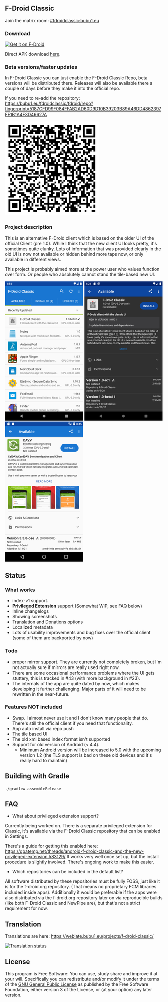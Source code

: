 ## F-Droid Classic

Join the matrix room: [#fdroidclassic:bubu1.eu](https://matrix.to/#/#fdroidclassic:bubu1.eu)

### Download

[<img src="https://fdroid.gitlab.io/artwork/badge/get-it-on.png" alt="Get it on F-Droid" height="80">](https://f-droid.org/packages/eu.bubu1.fdroidclassic)

Direct APK download [here](https://bubu1.eu/fdroidclassic/fdroid/repo/eu.bubu1.fdroidclassic_1106.apk).

### Beta versions/faster updates
In F-Droid Classic you can just enable the F-Droid Classic Repo, beta versions will be distributed there.
Releases will also be available there a couple of days before they make it into the official repo.

If you need to re-add the repository: https://bubu1.eu/fdroidclassic/fdroid/repo?fingerprint=5187CFD99F084FFAB2AD60D9D10B39203B89A46DD4862397FE1B1A4F3D46627A

<img src="screenshots/repo-qr.png" width="300">

### Project description

This is an alternative F-Droid client which is based on the older UI of the official Client (pre 1.0).
While I think that the new client UI looks pretty, it's sometimes quite clunky.
Lots of information that was provided clearly in the old UI is now not available or hidden behind more taps now, or only available in different views.

This project is probably aimed more at the power user who values function over form. Or people who absolutely cannot stand the tile-based new UI.

<img src="metadata/en-US/images/phoneScreenshots/1.png" width="250">
<img src="metadata/en-US/images/phoneScreenshots/2.png" width="250">
<img src="metadata/en-US/images/phoneScreenshots/3.png" width="250">

## Status

### What works

* index-v1 support.
* **Privileged Extension** support (Somewhat WiP, see FAQ below)
* Inline changelogs
* Showing screenshots
* Translation and Donations options
* Localized metadata
* Lots of usability improvements and bug fixes over the official client (some of them are backported by now)

### Todo

* proper mirror support. They are currently not completely broken, but I'm not actually sure if mirrors are really used right now.
* There are some occasional performance problems where the UI gets stuttery, this is tracked in #43 (with more background in #23).
* The internals of the app are quite dated by now, which makes developing it further challenging. Major parts of it will need to be rewritten in the near-future.


### Features NOT included

* Swap. I almost never use it and I don't know many people that do. There's still the official client if you need that functionality.
* App auto install via repo push
* The tile based UI
* The old xml based index format isn't supported
* Support for old version of Android (< 4.4).
  * Minimum Android version will be increased to 5.0 with the upcoming version 1.2 (the TLS support is bad on these old devices and it's really hard to maintain)


## Building with Gradle

    ./gradlew assembleRelease

## FAQ

* What about privileged extension support?

Currently being worked on. There is a separate privileged extension for Classic, it's available via the F-Droid Classic repository that can be enabled in Settings.

There's a guide for getting this enabled here: https://gbatemp.net/threads/android-f-droid-classic-and-the-new-privileged-extension.583129/
It works very well once set up, but the install procedure is slightly involved. There's ongoing work to make this easier.

* Which repositories can be included in the default list?

All software distributed by these repositories must be fully FOSS, just like it is for the f-droid.org repository. (That means no proprietary FCM libraries included inside apps).
Additionally it would be preferable if the apps were also distributed via the f-droid.org repository later on via reproducible builds (like both F-Droid Classic and NewPipe are), but that's not a strict requirement for now.

## Translation

Translations are here: https://weblate.bubu1.eu/projects/f-droid-classic/

[![Translation status](https://weblate.bubu1.eu/widgets/f-droid-classic/-/svg-badge.svg)](https://weblate.bubu1.eu/engage/f-droid-classic/?utm_source=widget)

## License

This program is Free Software: You can use, study share and improve it at your
will. Specifically you can redistribute and/or modify it under the terms of the
[GNU General Public License](https://www.gnu.org/licenses/gpl.html) as
published by the Free Software Foundation, either version 3 of the License, or
(at your option) any later version.
